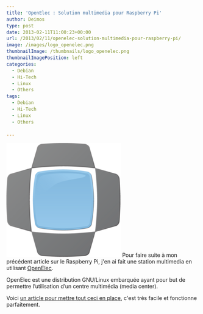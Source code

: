 ```yaml
---
title: 'OpenElec : Solution multimedia pour Raspberry Pi'
author: Deimos
type: post
date: 2013-02-11T11:00:23+00:00
url: /2013/02/11/openelec-solution-multimedia-pour-raspberry-pi/
image: /images/logo_openelec.png
thumbnailImage: /thumbnails/logo_openelec.png
thumbnailImagePosition: left
categories:
  - Debian
  - Hi-Tech
  - Linux
  - Others
tags:
  - Debian
  - Hi-Tech
  - Linux
  - Others

---
```

![Openelec_logo](/images/logo_openelec.png)
Pour faire suite à mon précédent article sur le Raspberry Pi, j'en ai fait une station multimedia en utilisant [OpenElec](http://openelec.tv/).
  
OpenElec est une distribution GNU/Linux embarquée ayant pour but de permettre l’utilisation d’un centre multimédia (media center).

Voici [un article pour mettre tout ceci en place](http://wiki.deimos.fr/OpenElec_:_Solution_multimedia_pour_Raspberry_Pi), c'est très facile et fonctionne parfaitement.